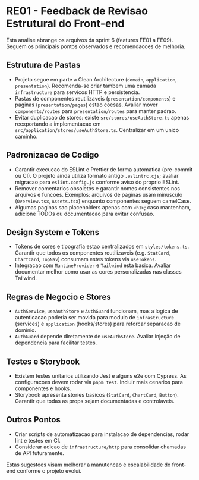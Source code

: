 # RE01 - Feedback de Revisao Estrutural do Front-end

Esta analise abrange os arquivos da sprint 6 (features FE01 a FE09). Seguem os principais pontos observados e recomendacoes de melhoria.

## Estrutura de Pastas

- Projeto segue em parte a Clean Architecture (`domain`, `application`, `presentation`). Recomenda-se criar tambem uma camada `infrastructure` para servicos HTTP e persistencia.
- Pastas de componentes reutilizaveis (`presentation/components`) e paginas (`presentation/pages`) estao coesas. Avaliar mover `components/routes` para `presentation/routes` para manter padrao.
- Evitar duplicacao de stores: existe `src/stores/useAuthStore.ts` apenas reexportando a implementacao em `src/application/stores/useAuthStore.ts`. Centralizar em um unico caminho.

## Padronizacao de Codigo

- Garantir execucao do ESLint e Prettier de forma automatica (pre-commit ou CI). O projeto ainda utiliza formato antigo `.eslintrc.cjs`; avaliar migracao para `eslint.config.js` conforme aviso do proprio ESLint.
- Remover comentarios obsoletos e garantir nomes consistentes nos arquivos e funcoes. Exemplos: arquivos de paginas usam minusculo (`Overview.tsx`, `Assets.tsx`) enquanto componentes seguem camelCase.
- Algumas paginas sao placeholders apenas com `<h1>`; caso mantenham, adicione TODOs ou documentacao para evitar confusao.

## Design System e Tokens

- Tokens de cores e tipografia estao centralizados em `styles/tokens.ts`. Garantir que todos os componentes reutilizaveis (e.g. `StatCard`, `ChartCard`, `TopNav`) consumam estes tokens via `useTokens`.
- Integracao com `MantineProvider` e `Tailwind` esta basica. Avaliar documentar melhor como usar as cores personalizadas nas classes Tailwind.

## Regras de Negocio e Stores

- `AuthService`, `useAuthStore` e `AuthGuard` funcionam, mas a logica de autenticacao poderia ser movida para modulo de `infrastructure` (services) e `application` (hooks/stores) para reforcar separacao de dominio.
- `AuthGuard` depende diretamente de `useAuthStore`. Avaliar injeção de dependencia para facilitar testes.

## Testes e Storybook

- Existem testes unitarios utilizando Jest e alguns e2e com Cypress. As configuracoes devem rodar via `pnpm test`. Incluir mais cenarios para componentes e hooks.
- Storybook apresenta stories basicos (`StatCard`, `ChartCard`, `Button`). Garantir que todas as props sejam documentadas e controlaveis.

## Outros Pontos

- Criar scripts de automatizacao para instalacao de dependencias, rodar lint e testes em CI.
- Considerar adicao de `infrastructure/http` para consolidar chamadas de API futuramente.

Estas sugestoes visam melhorar a manutencao e escalabilidade do front-end conforme o projeto evolui.
